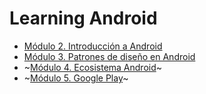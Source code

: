 # Learning Android

* [Módulo 2. Introducción a Android](https://github.com/gitfrandu4/learning-android/tree/main/m2)
* [Módulo 3. Patrones de diseño en Android](https://github.com/gitfrandu4/learning-android/tree/main/m3)
* ~[Módulo 4. Ecosistema Android]()~
* ~[Módulo 5. Google Play]()~
